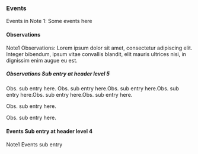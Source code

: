 ### Events

Events in Note 1: Some events here

#### Observations

Note1 Observations: Lorem ipsum dolor sit amet, consectetur adipiscing elit. Integer bibendum, ipsum vitae convallis blandit, elit mauris ultrices nisi, in dignissim enim augue eu est. 

##### Observations Sub entry at header level 5

Obs. sub entry here. Obs. sub entry here.Obs. sub entry here.Obs. sub entry here.Obs. sub entry here.Obs. sub entry here.

Obs. sub entry here.

Obs. sub entry here.

#### Events Sub entry at header level 4

Note1  Events sub entry